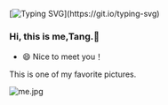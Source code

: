 [![Typing SVG](https://readme-typing-svg.herokuapp.com?color=F78D9C&center=true&lines=Have+a+nice+day!)](https://git.io/typing-svg)
### Hi, this is me,Tang.👋
- 😄 Nice to meet you！


This is one of my favorite pictures.

<img src="assets/me.jpg" alt="me.jpg" >
<!--
**tangbrave/tangbrave** is a ✨ _special_ ✨ repository because its `README.md` (this file) appears on your GitHub profile.

Here are some ideas to get you started:

- 🔭 I’m currently working on ...
- 🌱 I’m currently learning ...
- 👯 I’m looking to collaborate on ...
- 🤔 I’m looking for help with ...
- 💬 Ask me about ...
- 📫 How to reach me: ...
- 😄 Pronouns: ...
- ⚡ Fun fact: ...
-->
